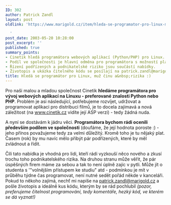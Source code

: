 ```yaml
---
ID: 302
author: Patrick Zandl
layout: post
oldlink: 'https://www.marigold.cz/item/hleda-se-programator-pro-linux-muz-cinu-a-rizika

  '
post_date: 2003-05-20 10:28:00
post_excerpt: ''
published: true
summary_points:
- Cinetik hledá programátora webových aplikací (Python/PHP) pro Linux.
- Podíl ve společnosti je hlavní odměna pro programátora s možností platu.
- Řízení podřízených a podnikatelské riziko jsou součástí nabídky.
- Životopis a ukázka čitelného kódu se posílají na patrick.zandl@marigold.cz.
title: Hledá se programátor pro Linux, muž činu a&nbsp;rizika :)
---
```


<p>
Pro naši malou a mladou společnost Cinetik <STRONG>hledáme programátora pro vývoj webových aplikací na Linuxu - preferované znalosti Python nebo PHP</STRONG>. Problém je asi následující, potřebujeme rozvíjet, udržovat a programovat aplikaci pro distribuci filmů, je to docela zajímavá a nová záležitost (na <A href="http://www.cinetik.cz/">www.cinetik.cz</A> vidíte její ASP verzi) - tedy žádná nuda. </p>

<p>
A nyní se dostávám k jádru věci. <STRONG>Programátora bychom rádi ocenili především podílem ve společnosti</STRONG> (doufáme, že její hodnota poroste :) - jeho přínos považujeme tedy za velmi důležitý. Kromě toho je tu nějaký plat. Časem (rok) by mu navíc mělo přibýt pár podřízených, které by měl zvládnout a řídit. &#160;</p>

<p>
Čili tato nabídka je vhodná pro lidi, kteří rádi vyzkouší něco nového a zkusí trochu toho podnikatelského rizika. Na druhou stranu může věřit, že pár úspěšných firem máme za sebou a tak to není úplně zajíc v pytli. Může jít o studenta s '"volnějším přístupem ke studiu" atd - podmínkou je mít v průběhu týdne čas programovat, není nutné sedět pořád někde v kanceláři. Pokud to někoho zajímá, nechť mi napíše na <A href="http://beta.marigold.cz/mailto:patrick.zandl@marigold.cz">patrick.zandl@marigold.cz</A> a pošle životopis a ideálně kus kódu, kterým by se rád pochlubil <EM>(pozor, preferujeme čitelnost programování, tedy komentáře, hezký kód, ve kterém se dá vyznat!)</EM></p>